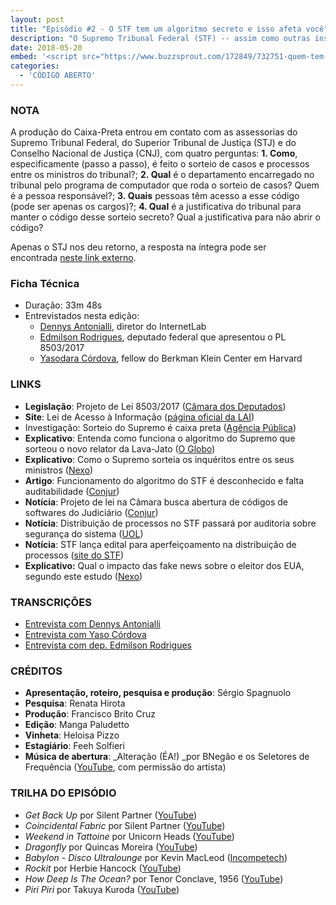```yaml
---
layout: post
title: "Episódio #2 - O STF tem um algoritmo secreto e isso afeta você"
description: "O Supremo Tribunal Federal (STF) -- assim como outras instâncias do judiciário -- tem um algoritmo secreto. Esse algoritmo, uma sequência de comandos a serem executados por um computador, é responsável por distribuir aleatoriamente processos entre juízes, a fim de garantir que casos não caiam nas mãos de magistrados interessados em seus resultados. Mas, qual a importância que esse algoritmo tem nas nossas vidas? Como ele funciona, o que há nele? "
date: 2018-05-20
embed: '<script src="https://www.buzzsprout.com/172849/732751-quem-tem-medo-de-fact-checking.js?player=small" type="text/javascript" charset="utf-8"></script>'
categories:
  - 'CÓDIGO ABERTO'
---
```


### NOTA

A produção do Caixa-Preta entrou em contato com as assessorias do Supremo Tribunal Federal, do Superior Tribunal de Justiça (STJ) e do Conselho Nacional de Justiça (CNJ), com quatro perguntas: **1. Como**, especificamente (passo a passo), é feito o sorteio de casos e processos entre os ministros do tribunal?; **2. Qual** é o departamento encarregado no tribunal pelo programa de computador que roda o sorteio de casos? Quem é a pessoa responsável?; **3. Quais** pessoas têm acesso a esse código (pode ser apenas os cargos)?; **4. Qual** é a justificativa do tribunal para manter o código desse sorteio secreto? Qual a justificativa para não abrir o código? 

Apenas o STJ nos deu retorno, a resposta na íntegra pode ser encontrada [neste link externo](https://docs.google.com/document/d/19wjE7kuV-9BNbIZF_px9HZYcwoc5-xq-f5_T3lYDzMg/edit?usp=sharing).

### **Ficha Técnica**

- Duração: 33m 48s
- Entrevistados nesta edição: 
    - [Dennys Antonialli](https://twitter.com/dennysanfran), diretor do InternetLab
    - [Edmilson Rodrigues](https://twitter.com/EdmilsonPSOL), deputado federal que apresentou o PL 8503/2017
    - [Yasodara Córdova](https://twitter.com/yaso), fellow do Berkman Klein Center em Harvard 

### LINKS

- **Legislação**: Projeto de Lei 8503/2017 ([Câmara dos Deputados](http://www.camara.gov.br/proposicoesWeb/fichadetramitacao?idProposicao=2150508))
- **Site**: Lei de Acesso à Informação ([página oficial da LAI](http://www.acessoainformacao.gov.br/assuntos/busca-de-pedidos-e-respostas))
- Investigação: Sorteio do Supremo é caixa preta ([Agência Pública](https://apublica.org/2018/01/sorteio-do-supremo-e-caixa-preta/))
- **Explicativo**: Entenda como funciona o algoritmo do Supremo que sorteou o novo relator da Lava-Jato ([O Globo](https://oglobo.globo.com/brasil/entenda-como-funciona-algoritmo-do-supremo-que-sorteou-novo-relator-da-lava-jato-20867142))
- **Explicativo**: Como o Supremo sorteia os inquéritos entre os seus ministros ([Nexo](https://www.nexojornal.com.br/expresso/2017/07/03/Como-o-Supremo-sorteia-os-inqu%C3%A9ritos-entre-os-seus-ministros))
- **Artigo**: Funcionamento do algoritmo do STF é desconhecido e falta auditabilidade ([Conjur](https://www.conjur.com.br/2017-fev-06/ronaldo-lemos-falta-auditabilidade-algoritmo-supremo))
- **Notícia**: Projeto de lei na Câmara busca abertura de códigos de softwares do Judiciário ([Conjur](https://www.conjur.com.br/2018-mar-10/projeto-lei-busca-abertura-codigos-softwares-judiciario))
- **Notícia**: Distribuição de processos no STF passará por auditoria sobre segurança do sistema ([UOL](https://noticias.uol.com.br/politica/ultimas-noticias/2018/05/16/distribuicao-de-processos-no-stf-passara-por-auditoria-sobre-seguranca-do-sistema.htm?cmpid=copiaecola))
- **Notícia**: STF lança edital para aperfeiçoamento na distribuição de processos ([site do STF](http://www.stf.jus.br/portal/cms/verNoticiaDetalhe.asp?idConteudo=378408&tip=UN))
- **Explicativo:** Qual o impacto das fake news sobre o eleitor dos EUA, segundo este estudo ([Nexo](https://www.nexojornal.com.br/expresso/2018/01/14/Qual-o-impacto-das-fake-news-sobre-o-eleitor-dos-EUA-segundo-este-estudo))

### TRANSCRIÇÕES

- [Entrevista com Dennys Antonialli](https://docs.google.com/document/d/1SN_Hqjz1NF_hBXu6DemnC2chshCRV93N3urcSNqyWlE/edit?usp=sharing)
- [Entrevista com Yaso Córdova](https://docs.google.com/document/d/1uuR7f9XafV9UGMZ0uTxVLJWwFEmSHQvQ4uARpzsspOw/edit?usp=sharing)
- [Entrevista com dep. Edmilson Rodrigues](https://docs.google.com/document/d/1T-3AtROlupEA0zRpSyCqjomo0RJ_34QJw3Np8J1r2DI/edit?usp=sharing)

### CRÉDITOS

- **Apresentação, roteiro, pesquisa e produção**: Sérgio Spagnuolo
- **Pesquisa**: Renata Hirota
- **Produção**: Francisco Brito Cruz
- **Edição**: Manga Paludetto
- **Vinheta**: Heloisa Pizzo
- **Estagiário**: Feeh Solfieri
- **Música de abertura**: _Alteração (ÉA!) _por BNegão e os Seletores de Frequência ([YouTube](https://www.youtube.com/watch?v=EmCgOADirkg), com permissão do artista)

### TRILHA DO EPISÓDIO

- _Get Back Up_ por Silent Partner ([YouTube](https://www.youtube.com/watch?v=pMdlF4rbf6Y))
- _Coincidental Fabric_ por Silent Partner ([YouTube](https://www.youtube.com/watch?v=G_Q9PIvtt6k)) 
- _Weekend in Tattoine_ por Unicorn Heads ([YouTube](https://www.youtube.com/watch?v=gX_bNRuHTlg))
- _Dragonfly_ por Quincas Moreira ([YouTube](https://www.youtube.com/watch?v=cOQWJWZlgwM))
- _Babylon - Disco Ultralounge_ por Kevin MacLeod ([Incompetech](http://incompetech.com/music/royalty-free/index.html?isrc=USUAN1100314))
- _Rockit_ por Herbie Hancock ([YouTube](https://www.youtube.com/watch?v=GHhD4PD75zY))
- _How Deep Is The Ocean?_ por Tenor Conclave, 1956 ([YouTube](https://www.youtube.com/watch?v=suNwxqx2eBs))
- _Piri Piri_ por Takuya Kuroda ([YouTube](https://www.youtube.com/watch?v=WN-pYHdSOa4))  
 
